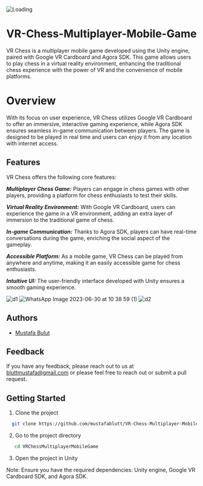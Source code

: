 
![Loading](https://github.com/mustafablutt/VR-Chess-Multiplayer-Mobile-Game/assets/80100508/24202fd3-0875-45b7-9867-d04043a0cb42)




# VR-Chess-Multiplayer-Mobile-Game





VR Chess is a multiplayer mobile game developed using the Unity engine, paired with Google VR Cardboard and Agora SDK. This game allows users to play chess in a virtual reality environment, enhancing the traditional chess experience with the power of VR and the convenience of mobile platforms.

# Overview



With its focus on user experience, VR Chess utilizes Google VR Cardboard to offer an immersive, interactive gaming experience, while Agora SDK ensures seamless in-game communication between players. The game is designed to be played in real time and users can enjoy it from any location with internet access.



## Features

VR Chess offers the following core features:

***Multiplayer Chess Game:*** Players can engage in chess games with other players, providing a platform for chess enthusiasts to test their skills.

***Virtual Reality Environment:*** With Google VR Cardboard, users can experience the game in a VR environment, adding an extra layer of immersion to the traditional game of chess.

***In-game Communication:*** Thanks to Agora SDK, players can have real-time conversations during the game, enriching the social aspect of the gameplay.

***Accessible Platform:*** As a mobile game, VR Chess can be played from anywhere and anytime, making it an easily accessible game for chess enthusiasts.

***Intuitive UI:*** The user-friendly interface developed with Unity ensures a smooth gaming experience.
    




![d1](https://github.com/mustafablutt/VR-Chess-Multiplayer-Mobile-Game/assets/80100508/f619a533-1910-438f-8e5f-ae72209d0485)
![WhatsApp Image 2023-06-30 at 10 38 59 (1)](https://github.com/mustafablutt/VR-Chess-Multiplayer-Mobile-Game/assets/80100508/4ebdf6df-7cde-4c16-ba91-19a37f63e069)
![d2](https://github.com/mustafablutt/VR-Chess-Multiplayer-Mobile-Game/assets/80100508/ebbe1fce-1fd2-4137-b279-d235f75af474)







## Authors


- [Mustafa Bulut](https://github.com/mustafablutt)

  

## Feedback

If you have any feedback, please reach out to us at bluttmustafa@gmail.com or please feel free to reach out or submit a pull request.




## Getting Started

1. Clone the project

```bash
  git clone https://github.com/mustafablutt/VR-Chess-Multiplayer-Mobile-Game
```

2. Go to the project directory

```bash
   cd VRChessMultiplayerMobileGame
```

3. Open the project in Unity

Note: Ensure you have the required dependencies: Unity engine, Google VR Cardboard SDK, and Agora SDK.






  



